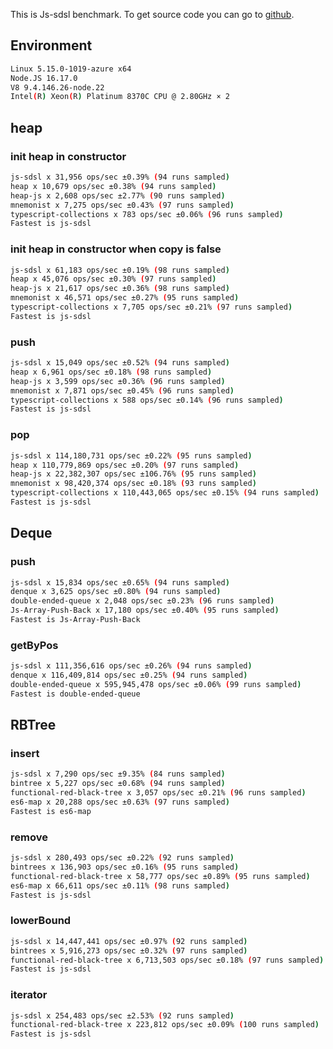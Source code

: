 This is Js-sdsl benchmark. To get source code you can go to [github](https://github.com/js-sdsl/benchmark).

## Environment

```bash
Linux 5.15.0-1019-azure x64
Node.JS 16.17.0
V8 9.4.146.26-node.22
Intel(R) Xeon(R) Platinum 8370C CPU @ 2.80GHz × 2
```

## heap

### init heap in constructor

```bash
js-sdsl x 31,956 ops/sec ±0.39% (94 runs sampled)
heap x 10,679 ops/sec ±0.38% (94 runs sampled)
heap-js x 2,608 ops/sec ±2.77% (90 runs sampled)
mnemonist x 7,275 ops/sec ±0.43% (97 runs sampled)
typescript-collections x 783 ops/sec ±0.06% (96 runs sampled)
Fastest is js-sdsl
```

### init heap in constructor when copy is false

```bash
js-sdsl x 61,183 ops/sec ±0.19% (98 runs sampled)
heap x 45,076 ops/sec ±0.30% (97 runs sampled)
heap-js x 21,617 ops/sec ±0.36% (98 runs sampled)
mnemonist x 46,571 ops/sec ±0.27% (95 runs sampled)
typescript-collections x 7,705 ops/sec ±0.21% (97 runs sampled)
Fastest is js-sdsl
```

### push

```bash
js-sdsl x 15,049 ops/sec ±0.52% (94 runs sampled)
heap x 6,961 ops/sec ±0.18% (98 runs sampled)
heap-js x 3,599 ops/sec ±0.36% (96 runs sampled)
mnemonist x 7,871 ops/sec ±0.45% (96 runs sampled)
typescript-collections x 588 ops/sec ±0.14% (96 runs sampled)
Fastest is js-sdsl
```

### pop

```bash
js-sdsl x 114,180,731 ops/sec ±0.22% (95 runs sampled)
heap x 110,779,869 ops/sec ±0.20% (97 runs sampled)
heap-js x 22,382,307 ops/sec ±106.76% (95 runs sampled)
mnemonist x 98,420,374 ops/sec ±0.18% (93 runs sampled)
typescript-collections x 110,443,065 ops/sec ±0.15% (94 runs sampled)
Fastest is js-sdsl
```

## Deque

### push

```bash
js-sdsl x 15,834 ops/sec ±0.65% (94 runs sampled)
denque x 3,625 ops/sec ±0.80% (94 runs sampled)
double-ended-queue x 2,048 ops/sec ±0.23% (96 runs sampled)
Js-Array-Push-Back x 17,180 ops/sec ±0.40% (95 runs sampled)
Fastest is Js-Array-Push-Back
```

### getByPos

```bash
js-sdsl x 111,356,616 ops/sec ±0.26% (94 runs sampled)
denque x 116,409,814 ops/sec ±0.25% (94 runs sampled)
double-ended-queue x 595,945,478 ops/sec ±0.06% (99 runs sampled)
Fastest is double-ended-queue
```

## RBTree

### insert

```bash
js-sdsl x 7,290 ops/sec ±9.35% (84 runs sampled)
bintree x 5,227 ops/sec ±0.68% (94 runs sampled)
functional-red-black-tree x 3,057 ops/sec ±0.21% (96 runs sampled)
es6-map x 20,288 ops/sec ±0.63% (97 runs sampled)
Fastest is es6-map
```

### remove

```bash
js-sdsl x 280,493 ops/sec ±0.22% (92 runs sampled)
bintrees x 136,903 ops/sec ±0.16% (95 runs sampled)
functional-red-black-tree x 58,777 ops/sec ±0.89% (95 runs sampled)
es6-map x 66,611 ops/sec ±0.11% (98 runs sampled)
Fastest is js-sdsl
```

### lowerBound

```bash
js-sdsl x 14,447,441 ops/sec ±0.97% (92 runs sampled)
bintrees x 5,916,273 ops/sec ±0.32% (97 runs sampled)
functional-red-black-tree x 6,713,503 ops/sec ±0.18% (97 runs sampled)
Fastest is js-sdsl
```

### iterator

```bash
js-sdsl x 254,483 ops/sec ±2.53% (92 runs sampled)
functional-red-black-tree x 223,812 ops/sec ±0.09% (100 runs sampled)
Fastest is js-sdsl
```
